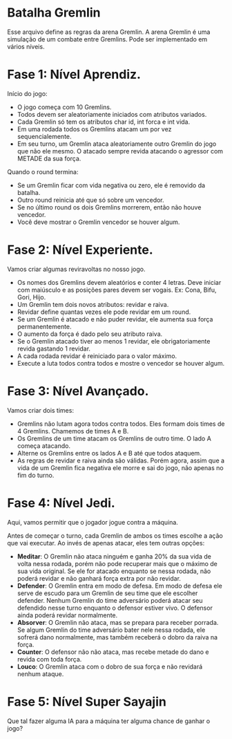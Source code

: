 
Batalha Gremlin
===============

Esse arquivo define as regras da arena Gremlin. A arena Gremlin é uma simulação de um combate entre Gremlins. Pode ser implementado em vários níveis.


Fase 1: Nível Aprendiz.
=======================
Início do jogo:

* O jogo começa com 10 Gremlins.
* Todos devem ser aleatoriamente iniciados com atributos variados. 
* Cada Gremlin só tem os atributos char id, int forca e int vida.
* Em uma rodada todos os Gremlins atacam um por vez sequencialemente.
* Em seu turno, um Gremlin ataca aleatoriamente outro Gremlin do jogo que não ele mesmo. O atacado sempre revida atacando o agressor com METADE da sua força.

Quando o round termina:

* Se um Gremlin ficar com vida negativa ou zero, ele é removido da
      batalha.
* Outro round reinicia até que só sobre um vencedor.
* Se no último round os dois Gremlins morrerem, então não houve vencedor.
* Você deve mostrar o Gremlin vencedor se houver algum.

Fase 2: Nível Experiente.
=========================
Vamos criar algumas reviravoltas no nosso jogo.

* Os nomes dos Gremlins devem aleatórios e conter 4 letras. Deve iniciar com maiúsculo e as posições pares devem ser vogais. Ex: Cona, Bifu, Gori, Hijo.
* Um Gremlin tem dois novos atributos: revidar e raiva. 
* Revidar define quantas vezes ele pode revidar em um round. 
* Se um Gremlin é atacado e não puder revidar, ele aumenta sua força permanentemente. 
* O aumento da força é dado pelo seu atributo raiva. 
* Se o Gremlin atacado tiver ao menos 1 revidar, ele obrigatoriamente revida gastando 1 revidar. 
* A cada rodada revidar é reiniciado para o valor máximo.
* Execute a luta todos contra todos e mostre o vencedor se houver algum.

Fase 3: Nível Avançado.
=======================
Vamos criar dois times:

* Gremlins não lutam agora todos contra todos. Eles formam dois times de 4 Gremlins. Chamemos de times A e B. 
* Os Gremlins de um time atacam os Gremlins de outro time. O lado A começa atacando. 
* Alterne os Gremlins entre os lados A e B até que todos ataquem.
* As regras de revidar e raiva ainda são válidas. Porém agora, assim que a vida de um Gremlin fica negativa ele morre e sai do jogo, não apenas no fim do turno.

Fase 4: Nível Jedi.
===================
Aqui, vamos permitir que o jogador jogue contra a máquina.

Antes de começar o turno, cada Gremlin de ambos os times escolhe a ação que vai executar. Ao invés de apenas atacar, eles tem outras opções:

* **Meditar**: O Gremlin não ataca ninguém e ganha 20% da sua vida de volta nessa rodada, porém não pode recuperar mais que o máximo de sua vida original. Se ele for atacado enquanto se nessa rodada, não poderá revidar e não ganhará força extra por não revidar.
* **Defender**: O Gremlin entra em modo de defesa. Em modo de defesa ele serve de escudo para um Gremlin de seu time que ele escolher defender. Nenhum Gremlin do time adversário poderá atacar seu defendido nesse turno enquanto o defensor estiver vivo. O defensor ainda poderá revidar  normalmente.
*  **Absorver**: O Gremlin não ataca, mas se prepara para receber porrada. Se algum Gremlin do time adversário bater nele nessa rodada, ele sofrerá dano normalmente, mas também receberá o dobro da raiva na força.
* **Counter**: O defensor não não ataca, mas recebe metade do dano e revida com toda força.
* **Louco**: O Gremlin ataca com o dobro de sua força e não revidará nenhum ataque.


Fase 5: Nível Super Sayajin
===================

Que tal fazer alguma IA para a máquina ter alguma chance de ganhar o jogo?
